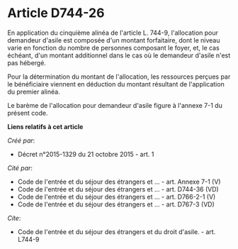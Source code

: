 # Article D744-26

En application du cinquième alinéa de l'article L. 744-9, l'allocation pour demandeur d'asile est composée d'un montant
forfaitaire, dont le niveau varie en fonction du nombre de personnes composant le foyer, et, le cas échéant, d'un montant
additionnel dans le cas où le demandeur d'asile n'est pas hébergé. 

Pour la détermination du montant de l'allocation, les ressources perçues par le bénéficiaire viennent en déduction du montant
résultant de l'application du premier alinéa. 

Le barème de l'allocation pour demandeur d'asile figure à l'annexe 7-1 du présent code.

**Liens relatifs à cet article**

_Créé par_:

  - Décret n°2015-1329 du 21 octobre 2015 - art. 1

_Cité par_:

  - Code de l'entrée et du séjour des étrangers et ... - art. Annexe 7-1 (V)
  - Code de l'entrée et du séjour des étrangers et ... - art. D744-36 (VD)
  - Code de l'entrée et du séjour des étrangers et ... - art. D766-2-1 (V)
  - Code de l'entrée et du séjour des étrangers et ... - art. D767-3 (VD)

_Cite_:

  - Code de l'entrée et du séjour des étrangers et du droit d'asile. - art. L744-9
